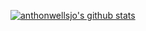 [![anthonwellsjo's github stats](https://github-readme-stats.vercel.app/api?username=robjtede&show_icons=true&title_color=fff&icon_color=79ff97&text_color=9f9f9f&bg_color=151515)](https://github.com/anthonwellsjo)
